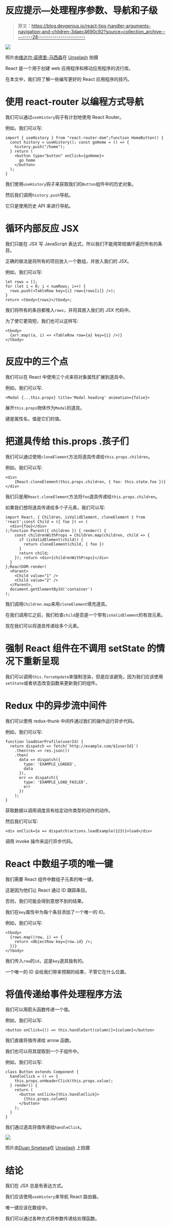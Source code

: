 # 反应提示—处理程序参数、导航和子级

> 原文：<https://blog.devgenius.io/react-tips-handler-arguments-navigation-and-children-3daec4690c92?source=collection_archive---------28----------------------->

![](img/e5770a3ce38a83fd48082a6cf35a5fe0.png)

照片由[维达尔·诺德里-马西森](https://unsplash.com/@vidarnm?utm_source=medium&utm_medium=referral)在 [Unsplash](https://unsplash.com?utm_source=medium&utm_medium=referral) 拍摄

React 是一个用于创建 web 应用程序和移动应用程序的流行库。

在本文中，我们将了解一些编写更好的 React 应用程序的技巧。

# 使用 react-router 以编程方式导航

我们可以通过`useHistory`钩子有计划地使用 React Router。

例如，我们可以写:

```
import { useHistory } from "react-router-dom";function HomeButton() {
  const history = useHistory(); const goHome = () => {
    history.push("/home");
  } return (
    <button type="button" onClick={goHome}>
      go home
    </button>
  );
}
```

我们使用`useHistory`钩子来获取我们的`Button`组件中的历史对象。

然后我们调用`history.push`导航。

它只是使用历史 API 来进行导航。

# 循环内部反应 JSX

我们只能在 JSX 写 JavaScript 表达式，所以我们不能用常规循环遍历所有的条目。

正确的做法是将所有的项目放入一个数组，并放入我们的 JSX。

例如，我们可以写:

```
let rows = [];
for (let i = 0; i < numRows; i++) {
  rows.push(<TableRow key={i} row={rows[i]} />);
}
return <tbody>{rows}</tbody>;
```

我们将所有的条目都推入`rows`，并将其嵌入我们的 JSX 代码中。

为了使它更简短，我们也可以这样写:

```
<tbody>
  {arr.map((a, i) => <TableRow row={a} key={i} />)}
</tbody>
```

# 反应中的三个点

我们可以在 React 中使用三个点来将对象属性扩展到道具中。

例如，我们可以写:

```
<Modal {...this.props} title='Modal heading' animation={false}>
```

展开`this.props`物体作为`Modal`的道具。

键是属性名，值是它们的值。

# 把道具传给 this.props .孩子们

我们可以通过使用`cloneElement`方法将道具传递给`this.props.children`。

例如，我们可以写:

```
<div>
    {React.cloneElement(this.props.children, { foo: this.state.foo })}
</div>
```

我们只是用`React.cloneElement`方法将`foo`道具传递给`this.props.children`。

如果我们想将道具传递给多个子元素，我们可以写:

```
import React, { Children, isValidElement, cloneElement } from 'react';const Child = ({ foo }) => (
  <div>{foo}</div>
);function Parent({ children }) { render() {
    const childrenWithProps = Children.map(children, child => {
      if (isValidElement(child)) {
        return cloneElement(child, { foo })
      }
      return child;
    }); return <div>{childrenWithProps}</div>
  }
};ReactDOM.render(
  <Parent>
    <Child value="1" />
    <Child value="2" />
  </Parent>,
  document.getElementById('container')
);
```

我们调用`Children.map`来用`cloneElement`填充道具。

在我们调用它之前，我们检查`child`是否是一个带有`isValidElement`的有效元素。

现在我们可以将道具传递给多个元素。

# 强制 React 组件在不调用 setState 的情况下重新呈现

我们可以调用`this.forceUpdate`来强制渲染，但是应该避免，因为我们应该使用`setState`或者状态改变函数来更新我们的组件。

# Redux 中的异步流中间件

我们可以使用 redux-thunk 中间件通过我们的操作运行异步代码。

例如，我们可以写:

```
function loadUserProfile(userId) {
  return dispatch => fetch(`http://example.com/${userId}`)
    .then(res => res.json())
    .then(
      data => dispatch({
        type: 'EXAMPLE_LOADED',
        data
      }),
      err => dispatch({
        type: 'EXAMPLE_LOAD_FAILED',
        err
      })
    );
}
```

获取数据以调用调度具有给定动作类型的动作的动作。

然后我们可以写:

```
<div onClick={e => dispatch(actions.loadExample(123)}>load</div>
```

调用 invoke 操作来运行异步代码。

# React 中数组子项的唯一键

我们需要 React 组件中数组子元素的唯一键。

这是因为他们让 React 通过 ID 跟踪条目。

否则，我们可能会得到意想不到的结果。

我们在`key`属性中为每个条目添加了一个唯一的 ID。

例如，我们可以写:

```
<tbody>
  {rows.map((row, i) => {
    return <ObjectRow key={row.id} />;
  })}
</tbody>
```

我们传入`row`的`id`，这是`key`道具独有的。

一个唯一的 ID 会给我们带来预期的结果，不管它在什么位置。

# 将值传递给事件处理程序方法

我们可以用箭头函数传递一个值。

例如，我们可以写:

```
<button onClick={() => this.handleSort(column)}>{column}</button>
```

我们直接将值传递给 arrow 函数。

我们也可以将其提取到一个子组件中。

例如，我们可以写:

```
class Button extends Component {
  handleClick = () => {
    this.props.onHeaderClick(this.props.value);
  } render() {
    return (
      <button onClick={this.handleClick}>
        {this.props.column}
      </button>
    );
  }
}
```

我们通过道具将值传递给`handleClick`。

![](img/5c8f50697e804b03eb4a44085ad865d7.png)

照片由[Duan Smetana](https://unsplash.com/@veverkolog?utm_source=medium&utm_medium=referral)在 [Unsplash](https://unsplash.com?utm_source=medium&utm_medium=referral) 上拍摄

# 结论

我们在 JSX 总是有表达方式。

我们应该使用`useHistory`来导航 React 路由器。

唯一键应该在数组中。

我们可以通过各种方式将参数传递给处理函数。